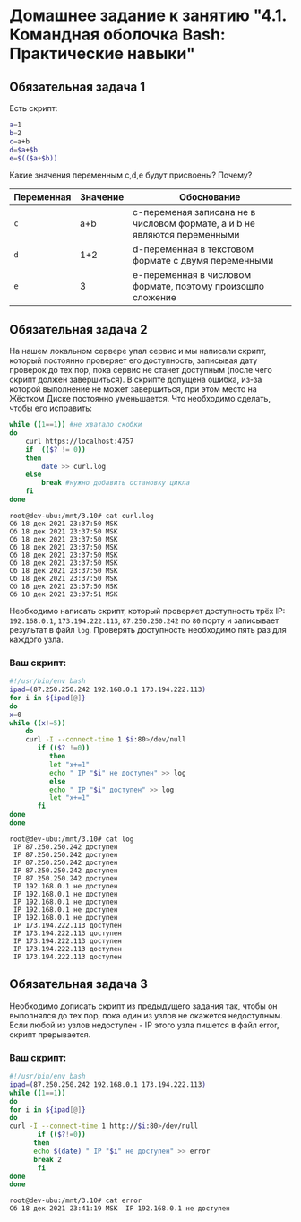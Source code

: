 
# Домашнее задание к занятию "4.1. Командная оболочка Bash: Практические навыки"

## Обязательная задача 1

Есть скрипт:
```bash
a=1
b=2
c=a+b
d=$a+$b
e=$(($a+$b))
```

Какие значения переменным c,d,e будут присвоены? Почему?

| Переменная  | Значение | Обоснование |
| ------------- | ------------- | ------------- |
| `c`  | a+b  | c-переменая записана не в числовом формате, a и b не являются переменными |
| `d`  | 1+2  | d-переменная в текстовом формате с двумя переменными |  
| `e`  | 3  | e-переменная в числовом формате, поэтому произошло сложение |  


## Обязательная задача 2
На нашем локальном сервере упал сервис и мы написали скрипт, который постоянно проверяет его доступность, записывая дату проверок до тех пор, пока сервис не станет доступным (после чего скрипт должен завершиться). В скрипте допущена ошибка, из-за которой выполнение не может завершиться, при этом место на Жёстком Диске постоянно уменьшается. Что необходимо сделать, чтобы его исправить:
```bash
while ((1==1)) #не хватало скобки
do
	curl https://localhost:4757
	if  (($? != 0))
	then
	    date >> curl.log
	else 
	    break #нужно добавить остановку цикла 
	fi
done
```
```buildoutcfg
root@dev-ubu:/mnt/3.10# cat curl.log
Сб 18 дек 2021 23:37:50 MSK
Сб 18 дек 2021 23:37:50 MSK
Сб 18 дек 2021 23:37:50 MSK
Сб 18 дек 2021 23:37:50 MSK
Сб 18 дек 2021 23:37:50 MSK
Сб 18 дек 2021 23:37:50 MSK
Сб 18 дек 2021 23:37:50 MSK
Сб 18 дек 2021 23:37:50 MSK
Сб 18 дек 2021 23:37:50 MSK
Сб 18 дек 2021 23:37:51 MSK
```


Необходимо написать скрипт, который проверяет доступность трёх IP: `192.168.0.1`, `173.194.222.113`, `87.250.250.242` по `80` порту и записывает результат в файл `log`. Проверять доступность необходимо пять раз для каждого узла.

### Ваш скрипт:
```bash
#!/usr/bin/env bash
ipad=(87.250.250.242 192.168.0.1 173.194.222.113)
for i in ${ipad[@]}
do
x=0
while ((x!=5))
    do
    curl -I --connect-time 1 $i:80>/dev/null
       if (($? !=0))
          then
          let "x+=1"
          echo " IP "$i" не доступен" >> log
          else
          echo " IP "$i" доступен" >> log
          let "x+=1"
       fi
done
done
```
```buildoutcfg
root@dev-ubu:/mnt/3.10# cat log
 IP 87.250.250.242 доступен
 IP 87.250.250.242 доступен
 IP 87.250.250.242 доступен
 IP 87.250.250.242 доступен
 IP 87.250.250.242 доступен
 IP 192.168.0.1 не доступен
 IP 192.168.0.1 не доступен
 IP 192.168.0.1 не доступен
 IP 192.168.0.1 не доступен
 IP 192.168.0.1 не доступен
 IP 173.194.222.113 доступен
 IP 173.194.222.113 доступен
 IP 173.194.222.113 доступен
 IP 173.194.222.113 доступен
 IP 173.194.222.113 доступен
```
## Обязательная задача 3
Необходимо дописать скрипт из предыдущего задания так, чтобы он выполнялся до тех пор, пока один из узлов не окажется недоступным. Если любой из узлов недоступен - IP этого узла пишется в файл error, скрипт прерывается.

### Ваш скрипт:
```bash
#!/usr/bin/env bash
ipad=(87.250.250.242 192.168.0.1 173.194.222.113)
while ((1==1))
do
for i in ${ipad[@]}
do
curl -I --connect-time 1 http://$i:80>/dev/null
       if (($?!=0))
	  then
	  echo $(date) " IP "$i" не доступен" >> error
	  break 2
       fi
done
done
```
```buildoutcfg
root@dev-ubu:/mnt/3.10# cat error
Сб 18 дек 2021 23:41:19 MSK  IP 192.168.0.1 не доступен
```
